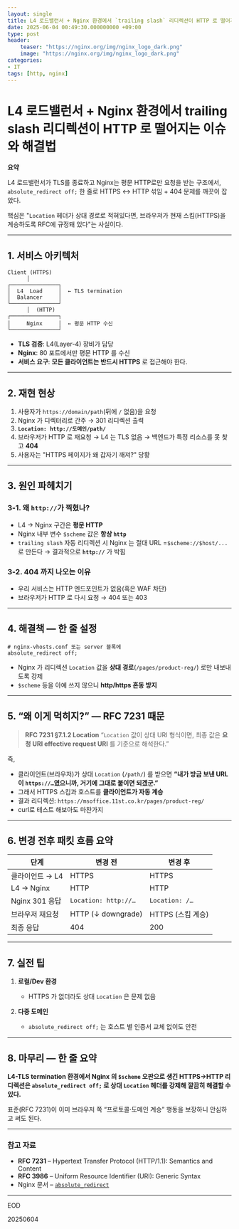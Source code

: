```yaml
---
layout: single
title: L4 로드밸런서 + Nginx 환경에서 `trailing slash` 리디렉션이 HTTP 로 떨어지는 이슈와 해결법
date: 2025-06-04 00:49:30.000000000 +09:00
type: post
header:
    teaser: "https://nginx.org/img/nginx_logo_dark.png"
    image: "https://nginx.org/img/nginx_logo_dark.png"
categories:
- IT
tags: [http, nginx]
---
```


# L4 로드밸런서 + Nginx 환경에서 trailing slash 리디렉션이 HTTP 로 떨어지는 이슈와 해결법

**요약**

L4 로드밸런서가 TLS를 종료하고 Nginx는 평문 HTTP로만 요청을 받는 구조에서,
`absolute_redirect off;` 한 줄로 HTTPS ↔ HTTP 섞임 + 404 문제를 깨끗이 잡았다.

핵심은 "`Location` 헤더가 상대 경로로 적혀있다면, 브라우저가 현재 스킴(HTTPS)을 계승하도록 RFC에 규정돼 있다"는 사실이다.

---

## 1. 서비스 아키텍처

```
Client (HTTPS)
      │
┌───────────────┐
│  L4  Load     │  ← TLS termination
│  Balancer     │
└───────────────┘
      │  (HTTP)
┌───────────────┐
│     Nginx     │  ← 평문 HTTP 수신
└───────────────┘
```

* **TLS 검증**: L4(Layer-4) 장비가 담당
* **Nginx**: 80 포트에서만 평문 HTTP 를 수신
* **서비스 요구**: **모든 클라이언트는 반드시 HTTPS** 로 접근해야 한다.

---

## 2. 재현 현상

1. 사용자가 `https://domain/path`(뒤에 `/` 없음)을 요청
2. Nginx 가 디렉터리로 간주 → 301 리디렉션 출력
3. **`Location: http://도메인/path/`**
4. 브라우저가 HTTP 로 재요청 → L4 는 TLS 없음 → 백엔드가 특정 리소스를 못 찾고 **404**
5. 사용자는 "HTTPS 페이지가 왜 갑자기 깨져?" 당황

---

## 3. 원인 파헤치기

### 3-1. 왜 `http://`가 찍혔나?

* L4 → Nginx 구간은 **평문 HTTP**
* Nginx 내부 변수 `$scheme` 값은 **항상 `http`**
* `trailing slash` 자동 리디렉션 시 Nginx 는 절대 URL =`$scheme://$host/...` 로 만든다
  → 결과적으로 **`http://`** 가 박힘

### 3-2. 404 까지 나오는 이유

* 우리 서비스는 HTTP 엔드포인트가 없음(혹은 WAF 차단)
* 브라우저가 HTTP 로 다시 요청 → 404 또는 403

---

## 4. 해결책 ― 한 줄 설정

```nginx
# nginx-vhosts.conf 또는 server 블록에
absolute_redirect off;
```

* Nginx 가 리디렉션 `Location` 값을 **상대 경로**(`/pages/product-reg/`) 로만 내보내도록 강제
* `$scheme` 등을 아예 쓰지 않으니 **http/https 혼동 방지**

---

## 5. “왜 이게 먹히지?” — RFC 7231 때문

> **RFC 7231 §7.1.2 Location**
> “`Location` 값이 상대 URI 형식이면, 최종 값은 **요청 URI effective request URI** 를 기준으로 해석한다.”

즉,

* 클라이언트(브라우저)가 상대 `Location` (`/path/`) 를 받으면
  **“내가 방금 보낸 URL 이 `https://…`였으니까, 거기에 그대로 붙이면 되겠군.”**
* 그래서 HTTPS 스킴과 호스트를 **클라이언트가 자동 계승**
* 결과 리디렉션: `https://msoffice.11st.co.kr/pages/product-reg/`
* curl로 테스트 해보아도 마찬가지

---

## 6. 변경 전후 패킷 흐름 요약

| 단계           | 변경 전                 | 변경 후           |
| ------------ | -------------------- | -------------- |
| 클라이언트 → L4   | HTTPS                | HTTPS          |
| L4 → Nginx   | HTTP                 | HTTP           |
| Nginx 301 응답 | `Location: http://…` | `Location: /…` |
| 브라우저 재요청     | HTTP (↓ downgrade)   | HTTPS (스킴 계승)  |
| 최종 응답        | 404                  | 200            |

---

## 7. 실전 팁

1. **로컬/Dev 환경**
   * HTTPS 가 없더라도 상대 `Location` 은 문제 없음

2. **다중 도메인**
   * `absolute_redirect off;` 는 호스트 별 인증서 교체 없이도 안전

---

## 8. 마무리 — 한 줄 요약

**L4-TLS termination 환경에서 Nginx 의 `$scheme` 오판으로 생긴 HTTPS→HTTP 리디렉션은
`absolute_redirect off;` 로 상대 `Location` 헤더를 강제해 깔끔히 해결할 수 있다.**

표준(RFC 7231)이 이미 브라우저 쪽 “프로토콜·도메인 계승” 행동을 보장하니 안심하고 써도 된다.

---

### 참고 자료

* **RFC 7231** – Hypertext Transfer Protocol (HTTP/1.1): Semantics and Content
* **RFC 3986** – Uniform Resource Identifier (URI): Generic Syntax
* Nginx 문서 – [`absolute_redirect`](https://nginx.org/en/docs/http/ngx_http_core_module.html#absolute_redirect)


-----

EOD

20250604
